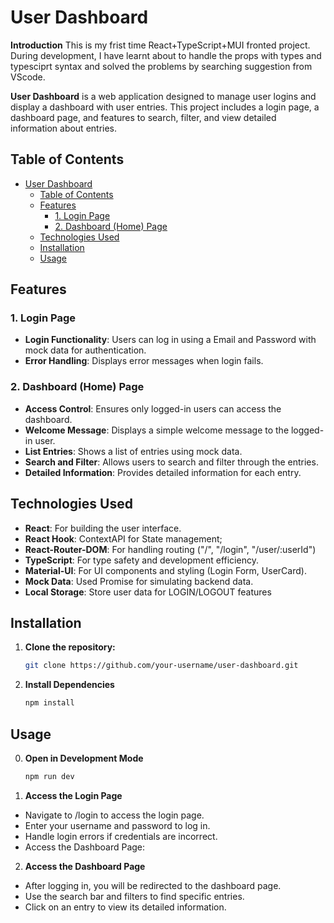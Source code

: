 # User Dashboard

**Introduction** This is my frist time React+TypeScript+MUI fronted project. During development, I have learnt about to handle the props with types and typesciprt syntax and solved the problems by searching suggestion from VScode.

**User Dashboard** is a web application designed to manage user logins and display a dashboard with user entries. This project includes a login page, a dashboard page, and features to search, filter, and view detailed information about entries.

## Table of Contents

- [User Dashboard](#user-dashboard)
  - [Table of Contents](#table-of-contents)
  - [Features](#features)
    - [1. Login Page](#1-login-page)
    - [2. Dashboard (Home) Page](#2-dashboard-home-page)
  - [Technologies Used](#technologies-used)
  - [Installation](#installation)
  - [Usage](#usage)

## Features

### 1. Login Page

- **Login Functionality**: Users can log in using a Email and Password with mock data for authentication.
- **Error Handling**: Displays error messages when login fails.

### 2. Dashboard (Home) Page

- **Access Control**: Ensures only logged-in users can access the dashboard.
- **Welcome Message**: Displays a simple welcome message to the logged-in user.
- **List Entries**: Shows a list of entries using mock data.
- **Search and Filter**: Allows users to search and filter through the entries.
- **Detailed Information**: Provides detailed information for each entry.

## Technologies Used

- **React**: For building the user interface.
- **React Hook**: ContextAPI for State management;
- **React-Router-DOM**: For handling routing ("/", "/login", "/user/:userId")
- **TypeScript**: For type safety and development efficiency.
- **Material-UI**: For UI components and styling (Login Form, UserCard).
- **Mock Data**: Used Promise for simulating backend data.
- **Local Storage**: Store user data for LOGIN/LOGOUT features

## Installation

1. **Clone the repository:**

   ```bash
   git clone https://github.com/your-username/user-dashboard.git
   ```

2. **Install Dependencies**
   ```bash
   npm install
   ```

## Usage

0. **Open in Development Mode**

   ```bash
   npm run dev
   ```

1. **Access the Login Page**

- Navigate to /login to access the login page.
- Enter your username and password to log in.
- Handle login errors if credentials are incorrect.
- Access the Dashboard Page:

2. **Access the Dashboard Page**

- After logging in, you will be redirected to the dashboard page.
- Use the search bar and filters to find specific entries.
- Click on an entry to view its detailed information.
